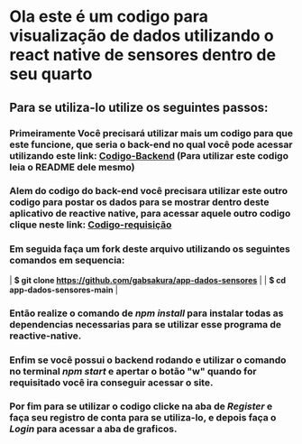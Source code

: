 # Ola este é um codigo para visualização de dados utilizando o react native de sensores dentro de seu quarto 

## Para se utiliza-lo utilize os seguintes passos:

### Primeiramente Você precisará utilizar mais um codigo para que este funcione, que seria o back-end no qual você pode acessar utilizando este link: [Codigo-Backend](https://github.com/gabsakura/2emr-backend-IoT-dados-sensores-main.git) (Para utilizar este codigo leia o README dele mesmo)

### Alem do codigo do back-end você precisara utilizar este outro codigo para postar os dados para se mostrar dentro deste aplicativo de reactive native, para acessar aquele outro codigo clique neste link:    [Codigo-requisição](https://github.com/gabsakura/2emr-backend-IoT-dados-sensores-main.git)

### Em seguida faça um fork deste arquivo utilizando os seguintes comandos em sequencia:
| **$ git clone https://github.com/gabsakura/app-dados-sensores** | 
| **$ cd app-dados-sensores-main** |

### Então realize o comando de *npm install* para instalar todas as dependencias necessarias para se utilizar esse programa de reactive-native.

### Enfim se você possui o backend rodando e utilizar o comando no terminal *npm start* e apertar o botão "w" quando for requisitado você ira conseguir acessar o site.

### Por fim para se utilizar o codigo clicke na aba de *Register* e faça seu registro de conta para se utiliza-lo, e depois faça o *Login* para acessar a aba de graficos.